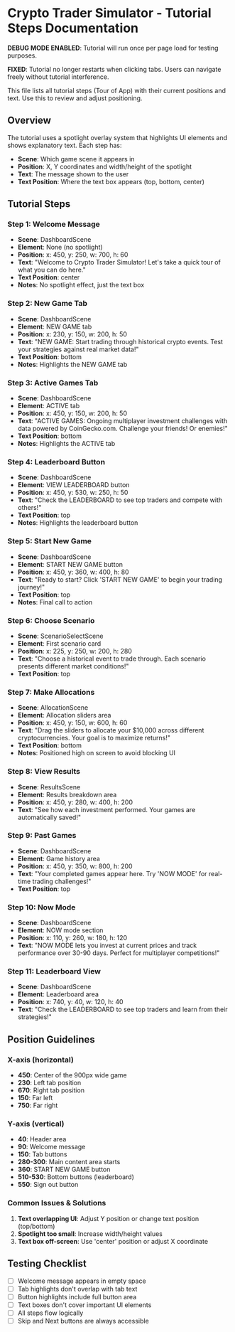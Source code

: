 # Crypto Trader Simulator - Tutorial Steps Documentation

**DEBUG MODE ENABLED**: Tutorial will run once per page load for testing purposes. 

**FIXED**: Tutorial no longer restarts when clicking tabs. Users can navigate freely without tutorial interference.

This file lists all tutorial steps (Tour of App) with their current positions and text. Use this to review and adjust positioning.

## Overview
The tutorial uses a spotlight overlay system that highlights UI elements and shows explanatory text. Each step has:
- **Scene**: Which game scene it appears in
- **Position**: X, Y coordinates and width/height of the spotlight
- **Text**: The message shown to the user
- **Text Position**: Where the text box appears (top, bottom, center)

## Tutorial Steps

### Step 1: Welcome Message
- **Scene**: DashboardScene
- **Element**: None (no spotlight)
- **Position**: x: 450, y: 250, w: 700, h: 60
- **Text**: "Welcome to Crypto Trader Simulator! Let's take a quick tour of what you can do here."
- **Text Position**: center
- **Notes**: No spotlight effect, just the text box

### Step 2: New Game Tab
- **Scene**: DashboardScene  
- **Element**: NEW GAME tab
- **Position**: x: 230, y: 150, w: 200, h: 50
- **Text**: "NEW GAME: Start trading through historical crypto events. Test your strategies against real market data!"
- **Text Position**: bottom
- **Notes**: Highlights the NEW GAME tab

### Step 3: Active Games Tab
- **Scene**: DashboardScene
- **Element**: ACTIVE tab
- **Position**: x: 450, y: 150, w: 200, h: 50
- **Text**: "ACTIVE GAMES: Ongoing multiplayer investment challenges with data powered by CoinGecko.com. Challenge your friends! Or enemies!"
- **Text Position**: bottom
- **Notes**: Highlights the ACTIVE tab

### Step 4: Leaderboard Button
- **Scene**: DashboardScene
- **Element**: VIEW LEADERBOARD button
- **Position**: x: 450, y: 530, w: 250, h: 50
- **Text**: "Check the LEADERBOARD to see top traders and compete with others!"
- **Text Position**: top
- **Notes**: Highlights the leaderboard button

### Step 5: Start New Game
- **Scene**: DashboardScene
- **Element**: START NEW GAME button
- **Position**: x: 450, y: 360, w: 400, h: 80
- **Text**: "Ready to start? Click 'START NEW GAME' to begin your trading journey!"
- **Text Position**: top
- **Notes**: Final call to action

### Step 6: Choose Scenario
- **Scene**: ScenarioSelectScene
- **Element**: First scenario card
- **Position**: x: 225, y: 250, w: 200, h: 280
- **Text**: "Choose a historical event to trade through. Each scenario presents different market conditions!"
- **Text Position**: top

### Step 7: Make Allocations
- **Scene**: AllocationScene
- **Element**: Allocation sliders area
- **Position**: x: 450, y: 150, w: 600, h: 60
- **Text**: "Drag the sliders to allocate your $10,000 across different cryptocurrencies. Your goal is to maximize returns!"
- **Text Position**: bottom
- **Notes**: Positioned high on screen to avoid blocking UI

### Step 8: View Results
- **Scene**: ResultsScene
- **Element**: Results breakdown area
- **Position**: x: 450, y: 280, w: 400, h: 200
- **Text**: "See how each investment performed. Your games are automatically saved!"

### Step 9: Past Games
- **Scene**: DashboardScene
- **Element**: Game history area
- **Position**: x: 450, y: 350, w: 800, h: 200
- **Text**: "Your completed games appear here. Try 'NOW MODE' for real-time trading challenges!"
- **Text Position**: top

### Step 10: Now Mode
- **Scene**: DashboardScene
- **Element**: NOW mode section
- **Position**: x: 110, y: 260, w: 180, h: 120
- **Text**: "NOW MODE lets you invest at current prices and track performance over 30-90 days. Perfect for multiplayer competitions!"

### Step 11: Leaderboard View
- **Scene**: DashboardScene
- **Element**: Leaderboard area
- **Position**: x: 740, y: 40, w: 120, h: 40
- **Text**: "Check the LEADERBOARD to see top traders and learn from their strategies!"

## Position Guidelines

### X-axis (horizontal)
- **450**: Center of the 900px wide game
- **230**: Left tab position
- **670**: Right tab position
- **150**: Far left
- **750**: Far right

### Y-axis (vertical)
- **40**: Header area
- **90**: Welcome message
- **150**: Tab buttons
- **280-300**: Main content area starts
- **360**: START NEW GAME button
- **510-530**: Bottom buttons (leaderboard)
- **550**: Sign out button

### Common Issues & Solutions
1. **Text overlapping UI**: Adjust Y position or change text position (top/bottom)
2. **Spotlight too small**: Increase width/height values
3. **Text box off-screen**: Use 'center' position or adjust X coordinate

## Testing Checklist
- [ ] Welcome message appears in empty space
- [ ] Tab highlights don't overlap with tab text
- [ ] Button highlights include full button area
- [ ] Text boxes don't cover important UI elements
- [ ] All steps flow logically
- [ ] Skip and Next buttons are always accessible